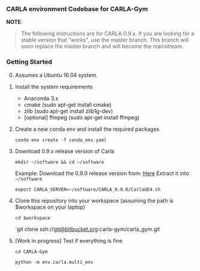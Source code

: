 ### CARLA environment Codebase for CARLA-Gym

**NOTE**:
> The following instructions are for CARLA 0.9.x.
If you are looking for a stable version that "works", use the master branch.
This branch will soon replace the master branch and will become the mainstream.


### Getting Started

0. Assumes a Ubuntu 16.04 system.
1. Install the system requirements
	- Anaconda 3.x
	- cmake (sudo apt-get install cmake)
	- zlib (sudo apt-get install zlib1g-dev)
	- [optional] ffmpeg (sudo apt-get install ffmpeg)
	
2. Create a new conda env and install the required packages

    `conda env create -f conda_env.yaml`
    
3. Download 0.9.x release version of Carla

    `mkdir ~/software && cd ~/software`

    Example: Download the 0.9.0 release version from: [Here](https://drive.google.com/open?id=1JprRbFf6UlvpqX98hQiUG9U4W_E-keiv)
    Extract it into `~/software`

    `export CARLA_SERVER=~/software/CARLA_0.9.0/CarlaUE4.sh`
    
4. Clone this repository into your workspace (assuming the path is $workspace on your laptop)

    `cd $workspace`

    `git clone ssh://git@bitbucket.org:carla-gym/carla_gym.git
    
5. [Work in progress] Test if everything is fine
 
    `cd CARLA-Gym`
    
    `python -m env.carla.multi_env`
  
